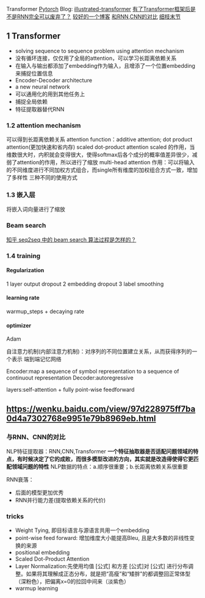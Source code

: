 Transformer [Pytorch](https://github.com/huggingface/pytorch-transformers)
Blog:
[illustrated-transformer](https://jalammar.github.io/illustrated-transformer/)
[有了Transformer框架后是不是RNN完全可以废弃了？](https://www.zhihu.com/question/302392659/answer/551542493)
[较好的一个博客](https://juejin.im/post/5b9f1af0e51d450e425eb32d#heading-13)
[和RNN,CNN的对比](https://zhuanlan.zhihu.com/p/54743941)
[细枝末节](https://zhuanlan.zhihu.com/p/58969651)


## 1 Transformer
- solving sequence to sequence problem using attention mechanism
- 没有循环连接，仅仅用了全局的attention，可以学习长距离依赖关系
- 在输入与输出都添加了embedding作为输入，且增添了一个位置embedding来捕捉位置信息
- Encoder-Decoder architecture
- a new neural network
- 可以通用化的用到其他任务上
- 捕捉全局依赖
- 特征提取器替代RNN

### 1.2 attention mechanism
可以得到长距离依赖关系
attention function：additive attention; dot product attention(更加快速和省内存)
scaled dot-product attention
scaled 的作用，当维数很大时，内积就会变得很大，使得softmax后各个成分的概率值差异很少，减弱了attention的作用，所以进行了缩放
multi-head attention
作用：可以将输入的不同维度进行不同加权方式组合，而single所有维度的加权组合方式一致，增加了多样性
三种不同的使用方式

### 1.3 嵌入层
将嵌入词向量进行了缩放

### Beam search
[知乎 seq2seq 中的 beam search 算法过程是怎样的？](https://www.zhihu.com/question/54356960)


### 1.4 training
#### Regularization
1 layer output dropout
2 embedding dropout
3 label smoothing
#### learning rate
warmup_steps + decaying rate
#### optimizer
Adam


自注意力机制(内部注意力机制)：对序列的不同位置建立关系，从而获得序列的一个表示
端到端记忆网络

Encoder:map a sequence of symbol representation to a sequence of continuout representation
Decoder:autoregressive

layers:self-attention + fully point-wise feedforward 



## https://wenku.baidu.com/view/97d228975ff7ba0d4a7302768e9951e79b8969eb.html

### 与RNN、CNN的对比
NLP特征提取器：RNN,CNN,Transformer
**一个特征抽取器是否适配问题领域的特点，有时候决定了它的成败，而很多模型改进的方向，其实就是改造得使得它更匹配领域问题的特性**
NLP数据的特点：a.顺序很重要；b.长距离依赖关系很重要

RNN衰落：
- 后面的模型更加优秀
- RNN并行能力差(提取依赖关系的代价)


### tricks
- Weight Tying, 即目标语言与源语言共用一个embedding
- point-wise feed forward: 增加维度大小能提高Bleu, 且是大多数的非线性变换的来源
- positional embedding
- Scaled Dot-Product Attention
- Layer Normalization:先使用均值 [公式] 和方差 [公式]对 [公式] 进行分布调整。如果将其理解成正态分布，就是把“高瘦”和“矮胖”的都调整回正常体型（深粉色），把偏离x=0的拉回中间来（淡紫色）
- warmup learning
